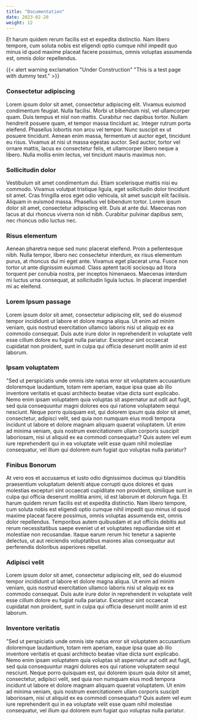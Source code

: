 ```yaml
---
title: "Documentation"
date: 2023-02-20
weight: 12
---
```


Et harum quidem rerum facilis est et expedita distinctio. Nam libero tempore, cum soluta nobis est eligendi optio cumque nihil impedit quo minus id quod maxime placeat facere possimus, omnis voluptas assumenda est, omnis dolor repellendus.

{{< alert warning exclamation "Under Construction" "This is a test page with dummy text." >}}



### Consectetur adipiscing
Lorem ipsum dolor sit amet, consectetur adipiscing elit. Vivamus euismod condimentum feugiat. Nulla facilisi. Morbi ut bibendum nisl, vel ullamcorper quam. Duis tempus et nisl non mattis. Curabitur nec dapibus tortor. Nullam hendrerit posuere quam, et tempor massa tincidunt ac. Integer rutrum porta eleifend. Phasellus lobortis non arcu vel tempor. Nunc suscipit ex ut posuere tincidunt. Aenean enim massa, fermentum ut auctor eget, tincidunt eu risus. Vivamus at nisi ut massa egestas auctor. Sed auctor, tortor vel ornare mattis, lacus ex consectetur felis, et ullamcorper libero neque a libero. Nulla mollis enim lectus, vel tincidunt mauris maximus non.

### Sollicitudin dolor
Vestibulum sit amet condimentum dui. Etiam scelerisque mattis nisi eu commodo. Vivamus volutpat tristique ligula, eget sollicitudin dolor tincidunt sit amet. Cras fringilla eros eget odio vehicula, sit amet suscipit elit facilisis. Aliquam in euismod massa. Phasellus vel bibendum tortor. Lorem ipsum dolor sit amet, consectetur adipiscing elit. Duis at ante dui. Maecenas non lacus at dui rhoncus viverra non id nibh. Curabitur pulvinar dapibus sem, nec rhoncus odio luctus nec.

### Risus elementum
Aenean pharetra neque sed nunc placerat eleifend. Proin a pellentesque nibh. Nulla tempor, libero nec consectetur interdum, ex risus elementum purus, at rhoncus dui mi eget ante. Vivamus eget placerat urna. Fusce non tortor ut ante dignissim euismod. Class aptent taciti sociosqu ad litora torquent per conubia nostra, per inceptos himenaeos. Maecenas interdum mi luctus urna consequat, at sollicitudin ligula luctus. In placerat imperdiet mi ac eleifend.

### Lorem Ipsum passage
Lorem ipsum dolor sit amet, consectetur adipiscing elit, sed do eiusmod tempor incididunt ut labore et dolore magna aliqua. Ut enim ad minim veniam, quis nostrud exercitation ullamco laboris nisi ut aliquip ex ea commodo consequat. Duis aute irure dolor in reprehenderit in voluptate velit esse cillum dolore eu fugiat nulla pariatur. Excepteur sint occaecat cupidatat non proident, sunt in culpa qui officia deserunt mollit anim id est laborum.

### Ipsam voluptatem
"Sed ut perspiciatis unde omnis iste natus error sit voluptatem accusantium doloremque laudantium, totam rem aperiam, eaque ipsa quae ab illo inventore veritatis et quasi architecto beatae vitae dicta sunt explicabo. Nemo enim ipsam voluptatem quia voluptas sit aspernatur aut odit aut fugit, sed quia consequuntur magni dolores eos qui ratione voluptatem sequi nesciunt. Neque porro quisquam est, qui dolorem ipsum quia dolor sit amet, consectetur, adipisci velit, sed quia non numquam eius modi tempora incidunt ut labore et dolore magnam aliquam quaerat voluptatem. Ut enim ad minima veniam, quis nostrum exercitationem ullam corporis suscipit laboriosam, nisi ut aliquid ex ea commodi consequatur? Quis autem vel eum iure reprehenderit qui in ea voluptate velit esse quam nihil molestiae consequatur, vel illum qui dolorem eum fugiat quo voluptas nulla pariatur?

### Finibus Bonorum
At vero eos et accusamus et iusto odio dignissimos ducimus qui blanditiis praesentium voluptatum deleniti atque corrupti quos dolores et quas molestias excepturi sint occaecati cupiditate non provident, similique sunt in culpa qui officia deserunt mollitia animi, id est laborum et dolorum fuga. Et harum quidem rerum facilis est et expedita distinctio. Nam libero tempore, cum soluta nobis est eligendi optio cumque nihil impedit quo minus id quod maxime placeat facere possimus, omnis voluptas assumenda est, omnis dolor repellendus. Temporibus autem quibusdam et aut officiis debitis aut rerum necessitatibus saepe eveniet ut et voluptates repudiandae sint et molestiae non recusandae. Itaque earum rerum hic tenetur a sapiente delectus, ut aut reiciendis voluptatibus maiores alias consequatur aut perferendis doloribus asperiores repellat.

### Adipisci velit
Lorem ipsum dolor sit amet, consectetur adipiscing elit, sed do eiusmod tempor incididunt ut labore et dolore magna aliqua. Ut enim ad minim veniam, quis nostrud exercitation ullamco laboris nisi ut aliquip ex ea commodo consequat. Duis aute irure dolor in reprehenderit in voluptate velit esse cillum dolore eu fugiat nulla pariatur. Excepteur sint occaecat cupidatat non proident, sunt in culpa qui officia deserunt mollit anim id est laborum.

### Inventore veritatis
"Sed ut perspiciatis unde omnis iste natus error sit voluptatem accusantium doloremque laudantium, totam rem aperiam, eaque ipsa quae ab illo inventore veritatis et quasi architecto beatae vitae dicta sunt explicabo. Nemo enim ipsam voluptatem quia voluptas sit aspernatur aut odit aut fugit, sed quia consequuntur magni dolores eos qui ratione voluptatem sequi nesciunt. Neque porro quisquam est, qui dolorem ipsum quia dolor sit amet, consectetur, adipisci velit, sed quia non numquam eius modi tempora incidunt ut labore et dolore magnam aliquam quaerat voluptatem. Ut enim ad minima veniam, quis nostrum exercitationem ullam corporis suscipit laboriosam, nisi ut aliquid ex ea commodi consequatur? Quis autem vel eum iure reprehenderit qui in ea voluptate velit esse quam nihil molestiae consequatur, vel illum qui dolorem eum fugiat quo voluptas nulla pariatur.